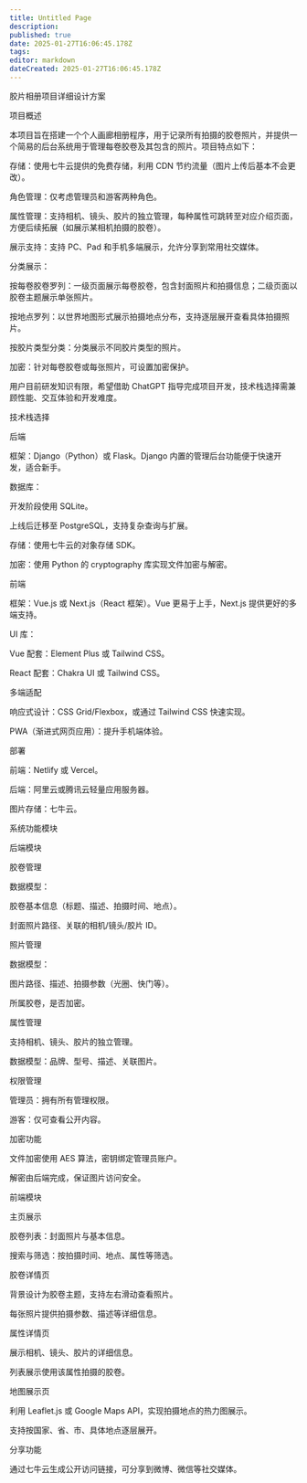 ```yaml
---
title: Untitled Page
description: 
published: true
date: 2025-01-27T16:06:45.178Z
tags: 
editor: markdown
dateCreated: 2025-01-27T16:06:45.178Z
---
```


胶片相册项目详细设计方案

项目概述

本项目旨在搭建一个个人画廊相册程序，用于记录所有拍摄的胶卷照片，并提供一个简易的后台系统用于管理每卷胶卷及其包含的照片。项目特点如下：

存储：使用七牛云提供的免费存储，利用 CDN 节约流量（图片上传后基本不会更改）。

角色管理：仅考虑管理员和游客两种角色。

属性管理：支持相机、镜头、胶片的独立管理，每种属性可跳转至对应介绍页面，方便后续拓展（如展示某相机拍摄的胶卷）。

展示支持：支持 PC、Pad 和手机多端展示，允许分享到常用社交媒体。

分类展示：

按每卷胶卷罗列：一级页面展示每卷胶卷，包含封面照片和拍摄信息；二级页面以胶卷主题展示单张照片。

按地点罗列：以世界地图形式展示拍摄地点分布，支持逐层展开查看具体拍摄照片。

按胶片类型分类：分类展示不同胶片类型的照片。

加密：针对每卷胶卷或每张照片，可设置加密保护。

用户目前研发知识有限，希望借助 ChatGPT 指导完成项目开发，技术栈选择需兼顾性能、交互体验和开发难度。

技术栈选择

后端

框架：Django（Python）或 Flask。Django 内置的管理后台功能便于快速开发，适合新手。

数据库：

开发阶段使用 SQLite。

上线后迁移至 PostgreSQL，支持复杂查询与扩展。

存储：使用七牛云的对象存储 SDK。

加密：使用 Python 的 cryptography 库实现文件加密与解密。

前端

框架：Vue.js 或 Next.js（React 框架）。Vue 更易于上手，Next.js 提供更好的多端支持。

UI 库：

Vue 配套：Element Plus 或 Tailwind CSS。

React 配套：Chakra UI 或 Tailwind CSS。

多端适配

响应式设计：CSS Grid/Flexbox，或通过 Tailwind CSS 快速实现。

PWA（渐进式网页应用）：提升手机端体验。

部署

前端：Netlify 或 Vercel。

后端：阿里云或腾讯云轻量应用服务器。

图片存储：七牛云。

系统功能模块

后端模块

胶卷管理

数据模型：

胶卷基本信息（标题、描述、拍摄时间、地点）。

封面照片路径、关联的相机/镜头/胶片 ID。

照片管理

数据模型：

图片路径、描述、拍摄参数（光圈、快门等）。

所属胶卷，是否加密。

属性管理

支持相机、镜头、胶片的独立管理。

数据模型：品牌、型号、描述、关联图片。

权限管理

管理员：拥有所有管理权限。

游客：仅可查看公开内容。

加密功能

文件加密使用 AES 算法，密钥绑定管理员账户。

解密由后端完成，保证图片访问安全。

前端模块

主页展示

胶卷列表：封面照片与基本信息。

搜索与筛选：按拍摄时间、地点、属性等筛选。

胶卷详情页

背景设计为胶卷主题，支持左右滑动查看照片。

每张照片提供拍摄参数、描述等详细信息。

属性详情页

展示相机、镜头、胶片的详细信息。

列表展示使用该属性拍摄的胶卷。

地图展示页

利用 Leaflet.js 或 Google Maps API，实现拍摄地点的热力图展示。

支持按国家、省、市、具体地点逐层展开。

分享功能

通过七牛云生成公开访问链接，可分享到微博、微信等社交媒体。

